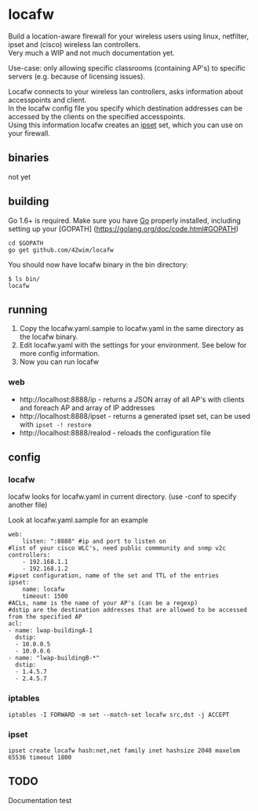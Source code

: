 # locafw

Build a location-aware firewall for your wireless users using linux, netfilter, ipset and (cisco) wireless lan controllers.  
Very much a WIP and not much documentation yet.

Use-case: only allowing specific classrooms (containing AP's) to specific servers (e.g. because of licensing issues).

Locafw connects to your wireless lan controllers, asks information about accesspoints and client.   
In the locafw config file you specify which destination addresses can be accessed by the clients on the specified accesspoints.  
Using this information locafw creates an [ipset](http://ipset.netfilter.org/) set, which you can use on your firewall.  

## binaries
not yet

## building
Go 1.6+ is required. Make sure you have [Go](https://golang.org/doc/install) properly installed, including setting up your [GOPATH] (https://golang.org/doc/code.html#GOPATH)

```
cd $GOPATH
go get github.com/42wim/locafw
```

You should now have locafw binary in the bin directory:

```
$ ls bin/
locafw
```

## running
1) Copy the locafw.yaml.sample to locafw.yaml in the same directory as the locafw binary.  
2) Edit locafw.yaml with the settings for your environment. See below for more config information.  
3) Now you can run locafw

### web
* http://localhost:8888/ip - returns a JSON array of all AP's with clients and foreach AP and array of IP addresses
* http://localhost:8888/ipset - returns a generated ipset set, can be used with ```ipset -! restore```
* http://localhost:8888/realod - reloads the configuration file


## config
### locafw
locafw looks for locafw.yaml in current directory. (use -conf to specify another file)

Look at locafw.yaml.sample for an example


```
web:
    listen: ":8888" #ip and port to listen on
#list of your cisco WLC's, need public commmunity and snmp v2c
controllers:
    - 192.168.1.1
    - 192.168.1.2
#ipset configuration, name of the set and TTL of the entries
ipset:
    name: locafw
    timeout: 1500
#ACLs, name is the name of your AP's (can be a regexp)
#dstip are the destination addresses that are allowed to be accessed from the specified AP
acl:
- name: lwap-buildingA-1
  dstip:
  - 10.0.0.5
  - 10.0.0.6
- name: "lwap-buildingB-*"
  dstip:
  - 1.4.5.7
  - 2.4.5.7
```

### iptables
```iptables -I FORWARD -m set --match-set locafw src,dst -j ACCEPT```

### ipset
```ipset create locafw hash:net,net family inet hashsize 2048 maxelem 65536 timeout 1800```

## TODO
Documentation
test
